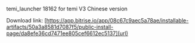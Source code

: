 temi_launcher 18162 for temi V3 Chinese version

Download link:
[https://app.bitrise.io/app/08c67c9aec5a78ae/installable-artifacts/50a3a8581d7087f5/public-install-page/da8efe36cd7471ee805cef6612ec5137](url)